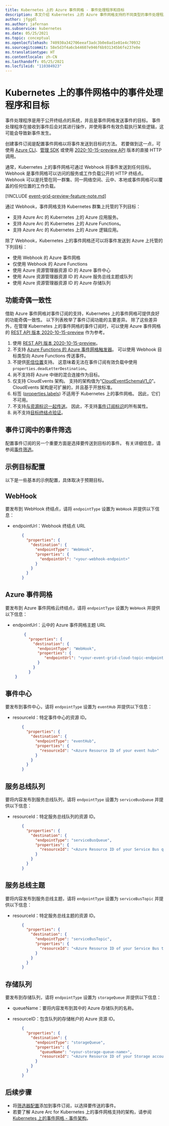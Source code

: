 ```yaml
---
title: Kubernetes 上的 Azure 事件网格 - 事件处理程序和目标
description: 本文介绍 Kubernetes 上的 Azure 事件网格支持的不同类型的事件处理程序和目标
author: jfggdl
ms.author: jafernan
ms.subservice: kubernetes
ms.date: 05/25/2021
ms.topic: conceptual
ms.openlocfilehash: 740930a342706eeaf3adc3b0e8ad1e01e4c70932
ms.sourcegitcommit: 58e5d3f4a6cb44607e946f6b931345b6fe237e0e
ms.translationtype: HT
ms.contentlocale: zh-CN
ms.lasthandoff: 05/25/2021
ms.locfileid: "110384923"
---
```

# <a name="event-handlers-destinations-in-event-grid-on-kubernetes"></a>Kubernetes 上的事件网格中的事件处理程序和目标
事件处理程序是用于公开终结点的系统，并且是事件网格发送事件的目标。 事件处理程序在接收到事件后会对其进行操作，并使用事件有效负载执行某些逻辑，这可能会导致新事件发生。

创建事件订阅是配置事件网格以将事件发送到目标的方法。 若要做到这一点，可使用 [Azure CLI](/cli/azure/eventgrid/event-subscription#az_eventgrid_event_subscription_create)、[管理 SDK](../sdk-overview.md#management-sdks) 或使用 [2020-10-15-preview API](/rest/api/eventgrid/version2020-10-15-preview/eventsubscriptions/createorupdate) 版本的直接 HTTP 调用。

通常，Kubernetes 上的事件网格可通过 Webhook 将事件发送到任何目标。 Webhook 是事件网格可以访问的服务或工作负载公开的 HTTP 终结点。 Webhook 可以是托管在同一群集、同一网络空间、云中、本地或事件网格可以覆盖的任何位置的工作负载。 

[!INCLUDE [event-grid-preview-feature-note.md](../../../includes/event-grid-preview-feature-note.md)]

通过 Webhook，事件网格支持 Kubernetes 群集上托管的下列目标：

* 支持 Azure Arc 的 Kubernetes 上的 Azure 应用服务。 
* 支持 Azure Arc 的 Kubernetes 上的 Azure Functions。 
* 支持 Azure Arc 的 Kubernetes 上的 Azure 逻辑应用。

除了 Webhook，Kubernetes 上的事件网格还可以将事件发送到 Azure 上托管的下列目标：

- 使用 Webhook 的 Azure 事件网格
- 仅使用 Webhook 的 Azure Functions
- 使用 Azure 资源管理器资源 ID 的 Azure 事件中心
- 使用 Azure 资源管理器资源 ID 的 Azure 服务总线主题或队列
- 使用 Azure 资源管理器资源 ID 的 Azure 存储队列



## <a name="feature-parity"></a>功能奇偶一致性
借助 Azure 事件网格对事件订阅的支持，Kubernetes 上的事件网格可提供良好的功能奇偶一致性。 以下列表枚举了事件订阅功能的主要差异。 除了这些差异外，在管理 Kubernetes 上的事件网格的事件订阅时，可以使用 Azure 事件网格的 [REST API 版本 2020-10-15-preview](/rest/api/eventgrid/version2020-10-15-preview/eventsubscriptions) 作为参考。

1. 使用 [REST API 版本 2020-10-15-preview](/rest/api/eventgrid/version2020-10-15-preview/eventsubscriptions)。
2. 不支持 [Azure Functions 的 Azure 事件网格触发器](../../azure-functions/functions-bindings-event-grid-trigger.md?tabs=csharp%2Cconsole)。 可以使用 Webhook 目标类型向 Azure Functions 传送事件。
3. 不提供[死信位置](../manage-event-delivery.md#set-dead-letter-location)支持。 这意味着无法在事件订阅有效负载中使用 ``properties.deadLetterDestination``。
4. 尚不支持将 Azure 中继的混合连接作为目标。
5. 仅支持 CloudEvents 架构。 支持的架构值为“[CloudEventSchemaV1_0](/rest/api/eventgrid/version2020-10-15-preview/eventsubscriptions/createorupdate#eventdeliveryschema)”。 CloudEvents 架构是可扩展的，并且基于开放标准。  
6. 标签 ([properties.labels](/rest/api/eventgrid/version2020-10-15-preview/eventsubscriptions/createorupdate#request-body)) 不适用于 Kubernetes 上的事件网格。 因此，它们不可用。
7. 不支持[与资源标识一起传送](/rest/api/eventgrid/version2020-10-15-preview/eventsubscriptions/createorupdate#deliverywithresourceidentity)。 因此，不支持[事件订阅标识](/rest/api/eventgrid/version2020-10-15-preview/eventsubscriptions/createorupdate#eventsubscriptionidentity)的所有属性。
8. 尚不支持[目标终结点验证](../webhook-event-delivery.md#endpoint-validation-with-event-grid-events)。

## <a name="event-filtering-in-event-subscriptions"></a>事件订阅中的事件筛选
配置事件订阅的另一个重要方面是选择要传送到目标的事件。 有关详细信息，请参阅[事件筛选](filter-events.md)。

## <a name="sample-destination-configurations"></a>示例目标配置

以下是一些基本的示例配置，具体取决于预期目标。

## <a name="webhook"></a>WebHook
要发布到 WebHook 终结点，请将 `endpointType` 设置为 `WebHook` 并提供以下信息：

* endpointUrl：Webhook 终结点 URL

    ```json
        {
          "properties": {
            "destination": {
              "endpointType": "WebHook",
              "properties": {
                "endpointUrl": "<your-webhook-endpoint>"
              }
            }
          }
        }
    ```

## <a name="azure-event-grid"></a>Azure 事件网格

要发布到 Azure 事件网格云终结点，请将 `endpointType` 设置为 `WebHook` 并提供以下信息：

* endpointUrl：云中的 Azure 事件网格主题 URL

   ```json
        {
          "properties": {
            "destination": {
              "endpointType": "WebHook",
              "properties": {
                 "endpointUrl": "<your-event-grid-cloud-topic-endpoint-url>?api-version=2018-01-01",
              }
            }
          }
    }
   ```

## <a name="event-hubs"></a>事件中心

要发布到事件中心，请将 `endpointType` 设置为 `eventHub` 并提供以下信息：

* resourceId：特定事件中心的资源 ID。

    ```json
        {
          "properties": {
            "destination": {
              "endpointType": "eventHub",
              "properties": {
                "resourceId": "<Azure Resource ID of your event hub>"
              }
            }
          }
        }
    ```

## <a name="service-bus-queues"></a>服务总线队列

要将内容发布到服务总线队列，请将 `endpointType` 设置为 `serviceBusQueue` 并提供以下信息：

* resourceId：特定服务总线队列的资源 ID。

    ```json
        {
          "properties": {
            "destination": {
              "endpointType": "serviceBusQueue",
              "properties": {
                "resourceId": "<Azure Resource ID of your Service Bus queue>"
              }
            }
          }
        }
    ```

## <a name="service-bus-topics"></a>服务总线主题

要将内容发布到服务总线主题，请将 `endpointType` 设置为 `serviceBusTopic` 并提供以下信息：

* resourceId：特定服务总线主题的资源 ID。

    ```json
        {
          "properties": {
            "destination": {
              "endpointType": "serviceBusTopic",
              "properties": {
                "resourceId": "<Azure Resource ID of your Service Bus topic>"
              }
            }
          }
        }
    ```

## <a name="storage-queues"></a>存储队列

要发布到存储队列，请将 `endpointType` 设置为 `storageQueue` 并提供以下信息：

* queueName：要将内容发布到其中的 Azure 存储队列的名称。
* resourceID：包含队列的存储帐户的 Azure 资源 ID。

    ```json
        {
          "properties": {
            "destination": {
              "endpointType": "storageQueue",
              "properties": {
                "queueName": "<your-storage-queue-name>",
                "resourceId": "<Azure Resource ID of your Storage account>"
              }
            }
          }
        }
    ```

## <a name="next-steps"></a>后续步骤
* 将[筛选器配置](filter-events.md)添加到事件订阅，以选择要传送的事件。 
* 若要了解 Azure Arc for Kubernetes 上的事件网格支持的架构，请参阅 [Kubernetes 上的事件网格 - 事件架构](event-schemas.md)。